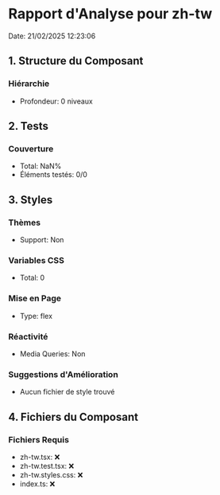 # Rapport d'Analyse pour zh-tw

Date: 21/02/2025 12:23:06

## 1. Structure du Composant

### Hiérarchie

- Profondeur: 0 niveaux

## 2. Tests

### Couverture

- Total: NaN%
- Éléments testés: 0/0

## 3. Styles

### Thèmes

- Support: Non

### Variables CSS

- Total: 0

### Mise en Page

- Type: flex

### Réactivité

- Media Queries: Non

### Suggestions d'Amélioration

- Aucun fichier de style trouvé

## 4. Fichiers du Composant

### Fichiers Requis

- zh-tw.tsx: ❌
- zh-tw.test.tsx: ❌
- zh-tw.styles.css: ❌
- index.ts: ❌
